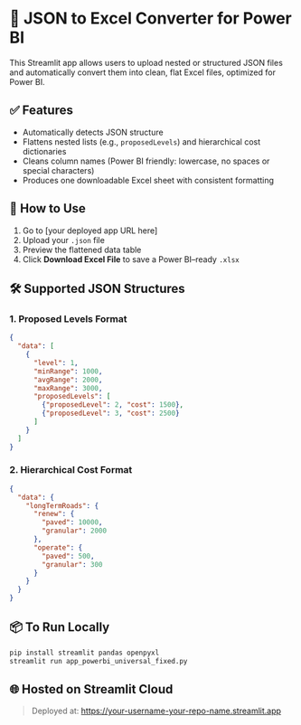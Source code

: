 
# 📂 JSON to Excel Converter for Power BI

This Streamlit app allows users to upload nested or structured JSON files and automatically convert them into clean, flat Excel files, optimized for Power BI.

## ✅ Features

- Automatically detects JSON structure
- Flattens nested lists (e.g., `proposedLevels`) and hierarchical cost dictionaries
- Cleans column names (Power BI friendly: lowercase, no spaces or special characters)
- Produces one downloadable Excel sheet with consistent formatting

## 🚀 How to Use

1. Go to [your deployed app URL here]
2. Upload your `.json` file
3. Preview the flattened data table
4. Click **Download Excel File** to save a Power BI–ready `.xlsx`

## 🛠️ Supported JSON Structures

### 1. Proposed Levels Format
```json
{
  "data": [
    {
      "level": 1,
      "minRange": 1000,
      "avgRange": 2000,
      "maxRange": 3000,
      "proposedLevels": [
        {"proposedLevel": 2, "cost": 1500},
        {"proposedLevel": 3, "cost": 2500}
      ]
    }
  ]
}
```

### 2. Hierarchical Cost Format
```json
{
  "data": {
    "longTermRoads": {
      "renew": {
        "paved": 10000,
        "granular": 2000
      },
      "operate": {
        "paved": 500,
        "granular": 300
      }
    }
  }
}
```

## 📦 To Run Locally

```bash
pip install streamlit pandas openpyxl
streamlit run app_powerbi_universal_fixed.py
```

## 🌐 Hosted on Streamlit Cloud

> Deployed at: https://your-username-your-repo-name.streamlit.app
